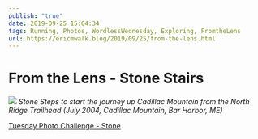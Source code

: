 ```yaml
---
publish: "true"
date: 2019-09-25 15:04:34
tags: Running, Photos, WordlessWednesday, Exploring, FromtheLens
url: https://ericmwalk.blog/2019/09/25/from-the-lens.html
---
```


# From the Lens - Stone Stairs

![](https://ericmwalk.blog/uploads/2021/c9ad913aea.jpg)
*Stone Steps to start the journey up Cadillac Mountain from the North Ridge Trailhead (July 2004, Cadillac Mountain, Bar Harbor, ME)*

<a href="https://dutchgoesthephoto.net/2019/09/24/tuesday-photo-challenge-stone/">Tuesday Photo Challenge - Stone</a>
